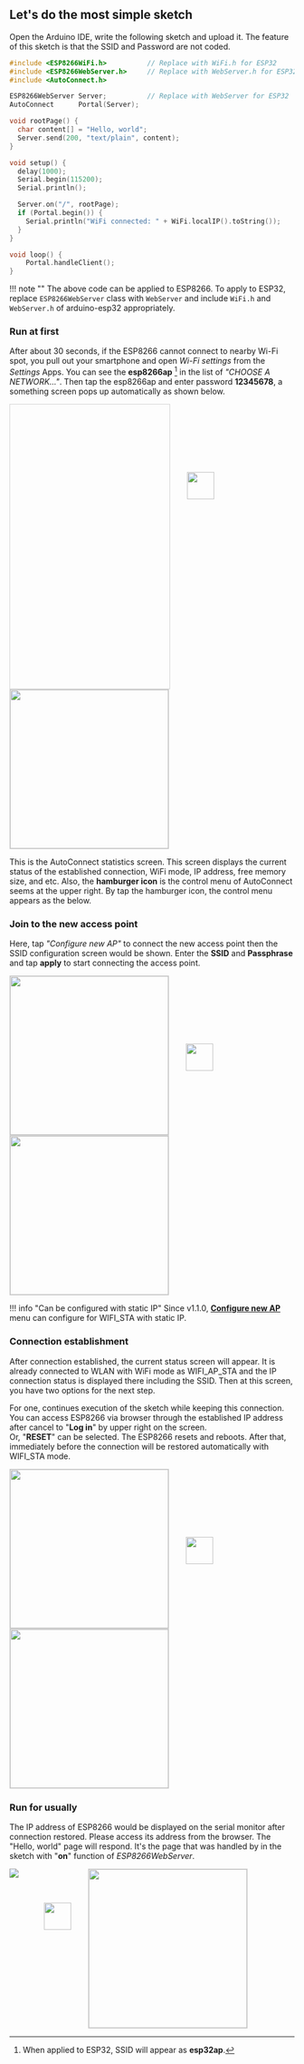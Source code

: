 ## Let's do the most simple sketch

Open the Arduino IDE, write the following sketch and upload it. The feature of this sketch is that the SSID and Password are not coded.

```cpp
#include <ESP8266WiFi.h>          // Replace with WiFi.h for ESP32
#include <ESP8266WebServer.h>     // Replace with WebServer.h for ESP32
#include <AutoConnect.h>

ESP8266WebServer Server;          // Replace with WebServer for ESP32
AutoConnect      Portal(Server);

void rootPage() {
  char content[] = "Hello, world";
  Server.send(200, "text/plain", content);
}

void setup() {
  delay(1000);
  Serial.begin(115200);
  Serial.println();

  Server.on("/", rootPage);
  if (Portal.begin()) {
    Serial.println("WiFi connected: " + WiFi.localIP().toString());
  }
}

void loop() {
	Portal.handleClient();
}
```

!!! note ""
    The above code can be applied to ESP8266. To apply to ESP32, replace ```ESP8266WebServer``` class with ```WebServer``` and include ```WiFi.h``` and ```WebServer.h``` of arduino-esp32 appropriately.

### <i class="fa fa-play-circle"></i> Run at first

After about 30 seconds, if the ESP8266 cannot connect to nearby Wi-Fi spot, you pull out your smartphone and open *Wi-Fi settings* from the *Settings* Apps. You can see the **esp8266ap** [^1] in the list of *"CHOOSE A NETWORK..."*. Then tap the esp8266ap and enter password **12345678**, a something screen pops up automatically as shown below.

[^1]:When applied to ESP32, SSID will appear as **esp32ap**.

<span style="display:inline-block;width:282px;height:501px;border:1px solid lightgrey;"><img data-gifffer="images/login_ani.gif" data-gifffer-width="280" style="width:280px;" /></span><img src="images/arrow_right.svg" style="vertical-align:top;padding-top:120px;width:48px;margin-left:30px;margin-right:30px;" /><img src="images/stat.png" style="border:1px solid lightgrey;width:280px;" /></span>

This is the AutoConnect statistics screen. This screen displays the current status of the established connection, WiFi mode, IP address, free memory size, and etc. Also, the **hamburger icon** is the control menu of AutoConnect seems at the upper right. By tap the hamburger icon, the control menu appears as the below.

### <i class="fa fa-cog"></i> Join to the new access point

Here, tap *"Configure new AP"* to connect the new access point then the SSID configuration screen would be shown. Enter the **SSID** and **Passphrase** and tap **apply** to start connecting the access point.

<img src="images/menu_login.png" style="border:1px solid lightgrey;width:280px;" /><img src="images/arrow_right.svg" style="vertical-align:top;padding-top:120px;width:48px;margin-left:30px;margin-right:30px;" /><img src="images/config_ssid.png" style="border:1px solid lightgrey;width:280px;" />

!!! info "Can be configured with static IP"
    Since v1.1.0, [**Configure new AP**](menu.md#configure-new-ap) menu can configure for WIFI_STA with static IP.

### <i class="fa fa-rss"></i> Connection establishment

After connection established, the current status screen will appear. It is already connected to WLAN with WiFi mode as WIFI\_AP\_STA and the IP connection status is displayed there including the SSID. Then at this screen, you have two options for the next step.

For one, continues execution of the sketch while keeping this connection. You can access ESP8266 via browser through the established IP address after cancel to "**Log in**" by upper right on the screen.  
Or, "**RESET**" can be selected. The ESP8266 resets and reboots. After that, immediately before the connection will be restored automatically with WIFI\_STA mode.

<img src="images/established.png" style="border:1px solid lightgrey;width:280px;" /><img src="images/arrow_right.svg" style="vertical-align:top;padding-top:120px;width:48px;margin-left:30px;margin-right:30px;" /><img src="images/reset.png" style="border:1px solid lightgrey;width:280px;" />

### <i class="fa fa-play-circle"></i> Run for usually

The IP address of ESP8266 would be displayed on the serial monitor after connection restored. Please access its address from the browser. The "Hello, world" page will respond. It's the page that was handled by in the sketch with "**on**" function of *ESP8266WebServer*.

<img src="images/serial.png" style="vertical-align:top;" /><img src="images/arrow_right.svg" style="vertical-align:top;padding-top:60px;width:48px;margin-left:45px;margin-right:30px;" /><img src="images/hello_world.png" style="border:1px solid lightgrey;width:280px;" />

<script>
  window.onload = function() {
    Gifffer();
  };
</script>
